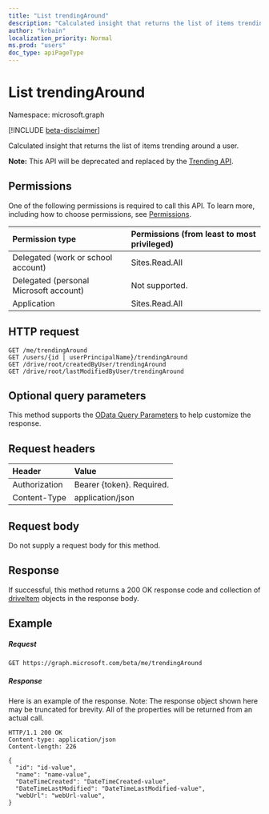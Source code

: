```yaml
---
title: "List trendingAround"
description: "Calculated insight that returns the list of items trending around a user."
author: "krbain"
localization_priority: Normal
ms.prod: "users"
doc_type: apiPageType
---
```


# List trendingAround

Namespace: microsoft.graph

[!INCLUDE [beta-disclaimer](../../includes/beta-disclaimer.md)]

Calculated insight that returns the list of items trending around a user.

**Note:** This API will be deprecated and replaced by the [Trending API](../resources/insights-trending.md).

## Permissions
One of the following permissions is required to call this API. To learn more, including how to choose permissions, see [Permissions](/graph/permissions-reference).

|Permission type      | Permissions (from least to most privileged)              |
|:--------------------|:---------------------------------------------------------|
|Delegated (work or school account) | Sites.Read.All    |
|Delegated (personal Microsoft account) | Not supported.    |
|Application | Sites.Read.All |

## HTTP request
```http
GET /me/trendingAround
GET /users/{id | userPrincipalName}/trendingAround
GET /drive/root/createdByUser/trendingAround
GET /drive/root/lastModifiedByUser/trendingAround
```
## Optional query parameters
This method supports the [OData Query Parameters](/graph/query-parameters) to help customize the response.

## Request headers
| Header         | Value                      |
|:---------------|:---------------------------|
| Authorization  | Bearer {token}. Required.  |
| Content-Type   | application/json           |

## Request body
Do not supply a request body for this method.

## Response

If successful, this method returns a 200 OK response code and collection of [driveItem](../resources/driveitem.md) objects in the response body.

## Example
##### Request
```http
GET https://graph.microsoft.com/beta/me/trendingAround
```
##### Response
Here is an example of the response. Note: The response object shown here may be truncated for brevity. All of the properties will be returned from an actual call.
```http
HTTP/1.1 200 OK
Content-type: application/json
Content-length: 226

{
  "id": "id-value",
  "name": "name-value",
  "DateTimeCreated": "DateTimeCreated-value",
  "DateTimeLastModified": "DateTimeLastModified-value",
  "webUrl": "webUrl-value",
}
```